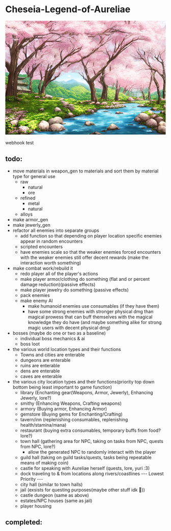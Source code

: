 # Cheseia-Legend-of-Aureliae

![](menu_background.png)

webhook test

## todo:
- move materials in weapon_gen to materials and sort them by material type for general use
    - raw
        - natural
        - ore
    - refined
        - metal
        - natural
    - alloys
- make armor_gen
- make jewerly_gen
- refactor all enemies into separate groups
    - add function so that depending on player location specific enemies appear in random encounters
    - scripted encounters
    - have enemies scale so that the weaker enemies forced encounters with the weaker enemies still offer decent rewards (make the interaction worth something)
- make combat work/rebuild it
    - redo player all of the player's actions
    - make player armor/clothing do something (flat and or percent damage reduction)(passive effects)
    - make player jewelry do something (passive effects)
    - pack enemies
    - make enemy AI
        - make humanoid enemies use consumables (if they have them)
        - have some strong enemies with stronger physical dmg than magical prowess that can buff themselves with the magical knowledge they do have (and maybe something alike for strong magic users with decent physical dmg)
- bosses (maybe do one or two as a baseline)
    - individual boss mechanics & ai
    - boss loot
- the various world location types and their functions
    - Towns and cities are enterable
    - dungeons are enterable
    - ruins are enterable
    - dens are enterable
    - caves are enterable
- the various city location types and their functions(priority top down bottom being least important to game function)
    - library (Enchanting gear(Weapons, Armor, Jewerly), Enhancing Jewerly, lore?)
    - smithy (Enhancing Weapons, Crafting weapons)
    - armory (Buying armor, Enhancing Armor)
    - gemstore (Buying gems for Enchanting/Crafting)
    - tavern/inn (replenishing consumables, replenishing health/stamina/mana)
    - restaurant (buying extra consumables, temporary buffs from food? lore?)
    - town hall (gathering area for NPC, taking on tasks from NPC, quests from NPC, lore?)
        - allow the generated NPC to randomly interact with the player
    - guild hall (taking on guild tasks/quests, tasks being repeatable means of making coin)
    - castle for speaking with Aureliae herself (quests, lore, yuri :3)
    - dock traveling to & from locations along rivers/coastlines
--- Lowest Priority ---
    - city hall (similar to town halls)
    - jail (exsists for questing purposes(maybe other stuff idk :shrug:))
    - castle dungeon (same as above)
    - estates/NPC houses (same as jail)
    - player housing

## completed: 
